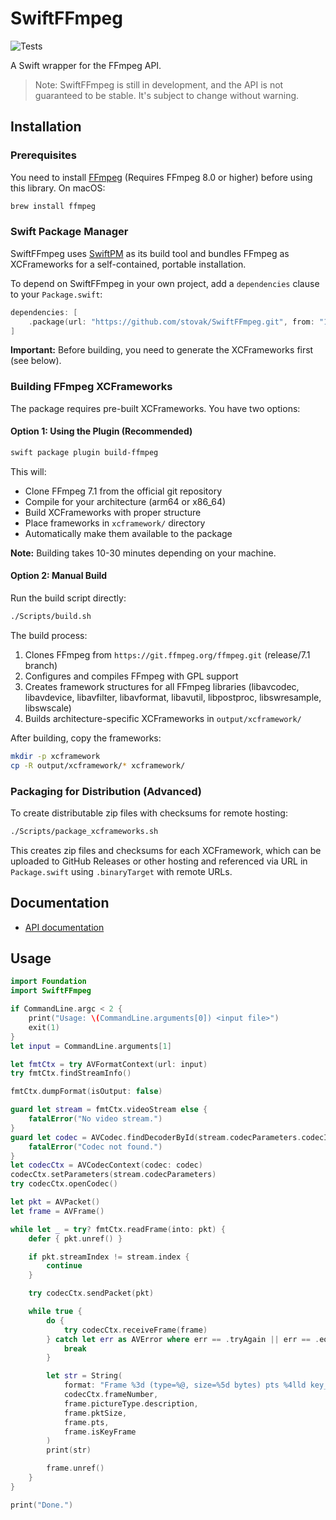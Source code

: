 # SwiftFFmpeg

![Tests](https://github.com/stovak/SwiftFFMpeg/actions/workflows/tests.yml/badge.svg)

A Swift wrapper for the FFmpeg API.

> Note: SwiftFFmpeg is still in development, and the API is not guaranteed to be stable. It's subject to change without warning.

## Installation

### Prerequisites

You need to install [FFmpeg](http://ffmpeg.org/) (Requires FFmpeg 8.0 or higher) before using this library. On macOS:

```bash
brew install ffmpeg
```

### Swift Package Manager

SwiftFFmpeg uses [SwiftPM](https://swift.org/package-manager/) as its build tool and bundles FFmpeg as XCFrameworks for a self-contained, portable installation.

To depend on SwiftFFmpeg in your own project, add a `dependencies` clause to your `Package.swift`:

```swift
dependencies: [
    .package(url: "https://github.com/stovak/SwiftFFmpeg.git", from: "1.0.1")
]
```

**Important:** Before building, you need to generate the XCFrameworks first (see below).

### Building FFmpeg XCFrameworks

The package requires pre-built XCFrameworks. You have two options:

#### Option 1: Using the Plugin (Recommended)

```bash
swift package plugin build-ffmpeg
```

This will:
- Clone FFmpeg 7.1 from the official git repository
- Compile for your architecture (arm64 or x86_64)
- Build XCFrameworks with proper structure
- Place frameworks in `xcframework/` directory
- Automatically make them available to the package

**Note:** Building takes 10-30 minutes depending on your machine.

#### Option 2: Manual Build

Run the build script directly:

```bash
./Scripts/build.sh
```

The build process:
1. Clones FFmpeg from `https://git.ffmpeg.org/ffmpeg.git` (release/7.1 branch)
2. Configures and compiles FFmpeg with GPL support
3. Creates framework structures for all FFmpeg libraries (libavcodec, libavdevice, libavfilter, libavformat, libavutil, libpostproc, libswresample, libswscale)
4. Builds architecture-specific XCFrameworks in `output/xcframework/`

After building, copy the frameworks:

```bash
mkdir -p xcframework
cp -R output/xcframework/* xcframework/
```

### Packaging for Distribution (Advanced)

To create distributable zip files with checksums for remote hosting:

```bash
./Scripts/package_xcframeworks.sh
```

This creates zip files and checksums for each XCFramework, which can be uploaded to GitHub Releases or other hosting and referenced via URL in `Package.swift` using `.binaryTarget` with remote URLs.

## Documentation

- [API documentation](https://sunlubo.github.io/SwiftFFmpeg)

## Usage

```swift
import Foundation
import SwiftFFmpeg

if CommandLine.argc < 2 {
    print("Usage: \(CommandLine.arguments[0]) <input file>")
    exit(1)
}
let input = CommandLine.arguments[1]

let fmtCtx = try AVFormatContext(url: input)
try fmtCtx.findStreamInfo()

fmtCtx.dumpFormat(isOutput: false)

guard let stream = fmtCtx.videoStream else {
    fatalError("No video stream.")
}
guard let codec = AVCodec.findDecoderById(stream.codecParameters.codecId) else {
    fatalError("Codec not found.")
}
let codecCtx = AVCodecContext(codec: codec)
codecCtx.setParameters(stream.codecParameters)
try codecCtx.openCodec()

let pkt = AVPacket()
let frame = AVFrame()

while let _ = try? fmtCtx.readFrame(into: pkt) {
    defer { pkt.unref() }

    if pkt.streamIndex != stream.index {
        continue
    }

    try codecCtx.sendPacket(pkt)

    while true {
        do {
            try codecCtx.receiveFrame(frame)
        } catch let err as AVError where err == .tryAgain || err == .eof {
            break
        }

        let str = String(
            format: "Frame %3d (type=%@, size=%5d bytes) pts %4lld key_frame %d",
            codecCtx.frameNumber,
            frame.pictureType.description,
            frame.pktSize,
            frame.pts,
            frame.isKeyFrame
        )
        print(str)

        frame.unref()
    }
}

print("Done.")
```
